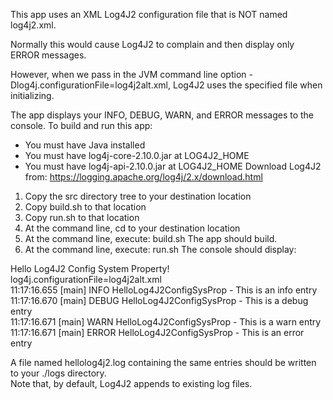 This app uses an XML Log4J2 configuration file that is NOT named log4j2.xml.

Normally this would cause Log4J2 to complain and then display only ERROR messages.

However, when we pass in the JVM command line option -Dlog4j.configurationFile=log4j2alt.xml, Log4J2 uses the specified file when initializing.

The app displays your INFO, DEBUG, WARN, and ERROR messages to the console.
To build and run this app:
- You must have Java installed
- You must have log4j-core-2.10.0.jar at LOG4J2_HOME
- You must have log4j-api-2.10.0.jar  at LOG4J2_HOME
Download Log4J2 from: https://logging.apache.org/log4j/2.x/download.html
1. Copy the src directory tree to your destination location
2. Copy build.sh to that location
3. Copy run.sh to that location
4. At the command line, cd to your destination location
5. At the command line, execute: build.sh
The app should build.
5. At the command line, execute: run.sh
The console should display:

Hello Log4J2 Config System Property!  
log4j.configurationFile=log4j2alt.xml  
11:17:16.655 [main] INFO  HelloLog4J2ConfigSysProp - This is an info entry  
11:17:16.670 [main] DEBUG HelloLog4J2ConfigSysProp - This is a debug entry  
11:17:16.671 [main] WARN  HelloLog4J2ConfigSysProp - This is a warn entry  
11:17:16.671 [main] ERROR HelloLog4J2ConfigSysProp - This is an error entry

A file named hellolog4j2.log containing the same entries should be written to your ./logs directory.  
Note that, by default, Log4J2 appends to existing log files.
